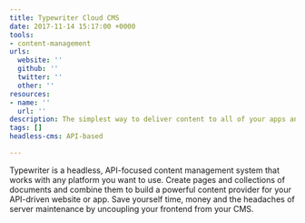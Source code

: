 ```yaml
---
title: Typewriter Cloud CMS
date: 2017-11-14 15:17:00 +0000
tools:
- content-management
urls:
  website: ''
  github: ''
  twitter: ''
  other: ''
resources:
- name: ''
  url: ''
description: The simplest way to deliver content to all of your apps and websites
tags: []
headless-cms: API-based

---
```

Typewriter is a headless, API-focused content management system that works with any platform you want to use. Create pages and collections of documents and combine them to build a powerful content provider for your API-driven website or app. Save yourself time, money and the headaches of server maintenance by uncoupling your frontend from your CMS.
